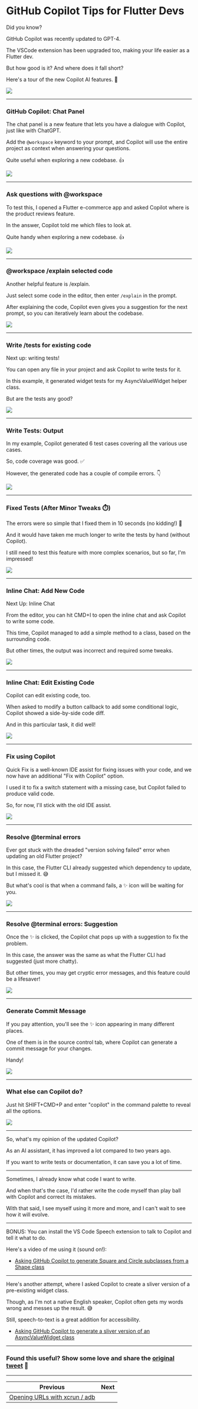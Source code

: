 # GitHub Copilot Tips for Flutter Devs

Did you know?

GitHub Copilot was recently updated to GPT-4.

The VSCode extension has been upgraded too, making your life easier as a Flutter dev.

But how good is it? And where does it fall short?

Here's a tour of the new Copilot AI features. 🧵

![](139.1.png)

<!-- ALT
GitHub Copilot Tips for Flutter Devs
✨ Chat Panel + Inline Mode ✨
✅ Ask @workspace questions
✅ Explain code
✅ Write tests
❌ Fix code (unreliable)
✅ Add or edit code
✅ Resolve @terminal errors
📣 VSCode Speech extension
✅ Generate commit messages
-->

---

### GitHub Copilot: Chat Panel

The chat panel is a new feature that lets you have a dialogue with Copilot, just like with ChatGPT.

Add the `@workspace` keyword to your prompt, and Copilot will use the entire project as context when answering your questions.

Quite useful when exploring a new codebase. 👍

![](139.2.png)

<!-- ALT
A preview of the Copilot chat panel in VSCode.

Shows how to use the @workspace hint to ask questions about the existing codebase
-->

---

### Ask questions with @workspace

To test this, I opened a Flutter e-commerce app and asked Copilot where is the product reviews feature.

In the answer, Copilot told me which files to look at.

Quite handy when exploring a new codebase. 👍

![](139.3.png)

<!-- ALT
@workspace Where is the product reviews feature?

### **GitHub Copilot**

used @workspace

Used 12 references

The product reviews feature is primarily located in the `ecommerce_app/lib/src/features/reviews/` directory. Here are some key files:

- The main screen for displaying product reviews: product_reviews_list.dart
- The screen for leaving a review: leave_review_screen.dart
- The service handling the business logic for reviews: reviews_service.dart
- The data repository for reviews, including a fake repository for testing: fake_reviews_repository.dart

You can also find tests related to this feature in the `ecommerce_app/test/src/features/reviews/` directory.
-->

---

### @workspace /explain selected code

Another helpful feature is /explain.

Just select some code in the editor, then enter `/explain` in the prompt.

After explaining the code, Copilot even gives you a suggestion for the next prompt, so you can iteratively learn about the codebase.

![](139.4.png)

<!-- ALT
@workspace /explain

### **GitHub Copilot**

used @workspace

Used 1 reference

This Dart code defines a set of constants for sizes and gaps to be used throughout an application. This is a common practice in software development to maintain consistency in design and to avoid magic numbers (hard-coded numbers that may change at a later time).

The `Sizes` class contains static constants representing padding sizes. The `p4`, `p8`, `p12`, etc., are double values representing the size of padding in logical pixels. The `static const` keyword means that these values are constant and belong to the `Sizes` class itself, not to instances of the class. This means you can access these values using the class name, like `Sizes.p4`.

Below the `Sizes` class, there are a series of `SizedBox` constants named `gapW4`, `gapW8`, `gapW12`, etc. These constants represent gaps of different widths. A `SizedBox` is a widget in Flutter that can be used to give its child widget a specific width and height, or to create space between widgets. In this case, the `SizedBox` widgets are being used to create horizontal gaps of different sizes. The width of each `SizedBox` is set to one of the padding sizes defined in the `Sizes` class.

By defining these sizes and gaps as constants, the developer ensures that they can be reused throughout the application, which helps to keep the design consistent. It also makes the code easier to maintain, because if a size needs to be changed, it only needs to be changed in one place.

-->

---

### Write /tests for existing code

Next up: writing tests!

You can open any file in your project and ask Copilot to write tests for it.

In this example, it generated widget tests for my AsyncValueWidget helper class.

But are the tests any good?

![](139.5.png)

<!-- ALT
Output from Copilot when asked to write tests for an AsyncValueWidget class:

import 'package:flutter_test/flutter_test.dart';
import 'package:flutter/material.dart';
import 'package:flutter_riverpod/flutter_riverpod.dart';
import 'package:ecommerce_app/src/common_widgets/async_value_widget.dart';

void main() {
  testWidgets('AsyncValueWidget shows CircularProgressIndicator when loading', (WidgetTester tester) async {
    await tester.pumpWidget(MaterialApp(
      home: AsyncValueWidget<int>(
        value: AsyncValue.loading(),
        data: (value) => Text('$value'),
      ),
    ));

    expect(find.byType(CircularProgressIndicator), findsOneWidget);
  });

  testWidgets('AsyncValueWidget shows Text widget when data is present', (WidgetTester tester) async {
    await tester.pumpWidget(MaterialApp(
      home: AsyncValueWidget<int>(
        value: AsyncValue.data(10),
        data: (value) => Text('$value'),
      ),
    ));

    expect(find.text('10'), findsOneWidget);
  });
...
-->

---

### Write Tests: Output

In my example, Copilot generated 6 test cases covering all the various use cases.

So, code coverage was good. ✅

However, the generated code has a couple of compile errors. 👇

![](139.6.png)

<!--

The tests output contains two compile errors

  testWidgets('AsyncValueWidget shows ErrorMessageWidget when error occurs', (WidgetTester tester) async {
    await tester.pumpWidget(MaterialApp(
      home: AsyncValueWidget<int>(
        value: AsyncValue.error(Exception('Test error')),
        data: (value) => Text('$value'),
      ),
    ));

    expect(find.byType(ErrorMessageWidget), findsOneWidget);
  });
-->

---

### Fixed Tests (After Minor Tweaks ⏱️)

The errors were so simple that I fixed them in 10 seconds (no kidding!) 💪

And it would have taken me much longer to write the tests by hand (without Copilot).

I still need to test this feature with more complex scenarios, but so far, I'm impressed!

![](139.7.png)

<!-- ALT

Here's how I fixed the test code generated by Copilot:

  testWidgets('AsyncValueWidget shows ErrorMessageWidget when error occurs',
      (WidgetTester tester) async {
    await tester.pumpWidget(MaterialApp(
      home: AsyncValueWidget<int>(
        value: AsyncValue.error(Exception('Test error'), StackTrace.current),
        data: (value) => Text('$value'),
      ),
    ));

    expect(find.byType(ErrorMessageWidget), findsOneWidget);
  });

After this fix, all six tests passed.
-->

---

### Inline Chat: Add New Code

Next Up: Inline Chat

From the editor, you can hit CMD+I to open the inline chat and ask Copilot to write some code.

This time, Copilot managed to add a simple method to a class, based on the surrounding code.

But other times, the output was incorrect and required some tweaks.

![](139.8.png)

<!--
Inline Chat: Add New Code

From the editor, you can hit CMD+I to open the inline chat and ask Copilot to write some code.

This time, Copilot managed to add a simple method to a class, based on the surrounding code.

But other times, the output was incorrect and required some tweaks.
-->

---

### Inline Chat: Edit Existing Code

Copilot can edit existing code, too.

When asked to modify a button callback to add some conditional logic, Copilot showed a side-by-side code diff.

And in this particular task, it did well!

![](139.9.png)

<!-- ALT

Another example where I asked Copilot to edit a button with this prompt:

only enable the button if availableQuantity > 0. If the quantity is 0, show ‘Out of stock’ as the text

The output was correct.
-->

---

### Fix using Copilot

Quick Fix is a well-known IDE assist for fixing issues with your code, and we now have an additional "Fix with Copilot" option.

I used it to fix a switch statement with a missing case, but Copilot failed to produce valid code.

So, for now, I'll stick with the old IDE assist.

![](139.10.png)

<!-- ALT
Quick Fix is a well-known IDE assist for fixing issues with your code, and we now have an additional "Fix with Copilot" option.

I used it to fix a switch statement with a missing case, but Copilot failed to produce valid code.

So, for now, I'll stick with the old IDE assist.
-->

---

### Resolve @terminal errors

Ever got stuck with the dreaded "version solving failed" error when updating an old Flutter project?

In this case, the Flutter CLI already suggested which dependency to update, but I missed it. 😅

But what's cool is that when a command fails, a ✨ icon will be waiting for you.

![](139.11.png)

<!-- ALT

When a command fails, Copilot will show a ✨ icon, such as in this example:

Resolving dependencies...
The current Dart SDK version is 3.2.0.

Because layout_demo_flutter depends on flutter_launcher_icons >=0.0.2 <0.9.0 which doesn't support null safety, version solving failed.

The lower bound of "sdk: '>=1.20.1 <2.0.0 or >=2.0.0-dev.49.0 <3.0.0'" must be 2.12.0 or higher to enable null safety.
For details, see https://dart.dev/null-safety

You can try the following suggestion to make the pubspec resolve:

- Try updating the following constraints: flutter pub add cupertino_icons:^1.0.6 flutter:'{"version":"^0.0.0","sdk":"flutter"}' flutter_launcher_icons:^0.13.1 dev:flutter_test:'{"version":"^0.0.0","sdk":"flutter"}'

-->

---

### Resolve @terminal errors: Suggestion

Once the ✨ is clicked, the Copilot chat pops up with a suggestion to fix the problem.

In this case, the answer was the same as what the Flutter CLI had suggested (just more chatty).

But other times, you may get cryptic error messages, and this feature could be a lifesaver!

![](139.12.png)

<!--

bizz84
@terminal #terminalLastCommand

GitHub Copilot
used @terminal
It seems like there's a version conflict with the cupertino_icons package in your Flutter project. The version you're trying to use (^0.0.6) doesn't match any available versions.

You can resolve this issue by upgrading the cupertino_icons package to a newer version. Here's how you can do it:

flutter pub add cupertino_icons:^1.0.6

This command will add the cupertino_icons package with version ^1.0.6 to your pubspec.yaml file and resolve the dependencies.
-->

---

### Generate Commit Message

If you pay attention, you'll see the ✨ icon appearing in many different places.

One of them is in the source control tab, where Copilot can generate a commit message for your changes.

Handy!

![](139.13.png)

<!-- ALT

After making changes to our code, we want to commit them to source control.

And by using the ✨ icon, Copilot can generate the commit message for us.

-->

---

### What else can Copilot do?

Just hit SHIFT+CMD+P and enter "copilot" in the command palette to reveal all the options.

![](139.14.png)

<!-- ALT
By opening the command palette and entering "copilot", you'll get a list of options showing what Copilot can do.
-->

---

So, what's my opinion of the updated Copilot?

As an AI assistant, it has improved a lot compared to two years ago.

If you want to write tests or documentation, it can save you a lot of time.

---

Sometimes, I already know what code I want to write.

And when that's the case, I'd rather write the code myself than play ball with Copilot and correct its mistakes.

With that said, I see myself using it more and more, and I can't wait to see how it will evolve.

---

BONUS: You can install the VS Code Speech extension to talk to Copilot and tell it what to do.

Here's a video of me using it (sound on!):

- [Asking GitHub Copilot to generate Square and Circle subclasses from a Shape class](https://customer-cj9d17w2zbobjd7j.cloudflarestream.com/abf770880a35d26714d702ac7f2deab1/watch)

---

Here's another attempt, where I asked Copilot to create a sliver version of a pre-existing widget class.

Though, as I'm not a native English speaker, Copilot often gets my words wrong and messes up the result. 😅

Still, speech-to-text is a great addition for accessibility.

- [Asking GitHub Copilot to generate a sliver version of an AsyncValueWidget class](https://customer-cj9d17w2zbobjd7j.cloudflarestream.com/c57ffe374c898cfb66ce08f207b1e648/watch)

---

### Found this useful? Show some love and share the [original tweet](https://twitter.com/biz84/status/1735680283767136686) 🙏

---

| Previous | Next |
| -------- | ---- |
| [Opening URLs with xcrun / adb](../0138-xcrun-adb-open-url/index.md) |  |





